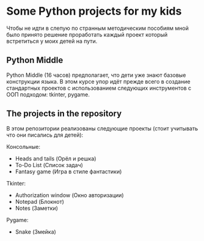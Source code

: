 # Some Python projects for my kids

Чтобы не идти в слепую по странным методическим пособиям мной было принято решение проработать каждый проект который встретиться у моих детей на пути. 

## Python Middle

Python Middle (16 часов) предполагает, что дети уже знают базовые конструкции языка. В этом курсе упор идёт прежде всего в создание стандартных проектов с использованием следующих инструментов с ООП подходом: tkinter, pygame. 

## The projects in the repository

В этом репозитории реализованы следующие проекты (стоит учитывать что они писались для детей): 

Консольные:
- Heads and tails (Орёл и решка)
- To-Do List (Список задач)
- Fantasy game (Игра в стиле фантастики)

Tkinter:
- Authorization window (Окно авторизации)
- Notepad (Блокнот)
- Notes (Заметки)

Pygame:
- Snake (Змейка)
